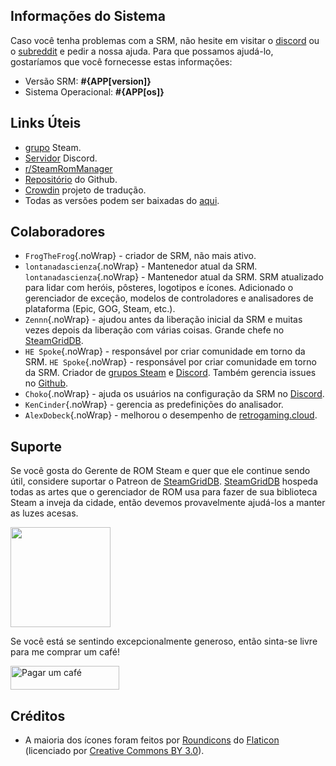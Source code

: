 ## Informações do Sistema

Caso você tenha problemas com a SRM, não hesite em visitar o [discord](https://discord.gg/bnSVJrz) ou o [subreddit](https://www.reddit.com/r/SteamRomManager/) e pedir a nossa ajuda. Para que possamos ajudá-lo, gostaríamos que você fornecesse estas informações:

* Versão SRM: **#{APP[version]}**
* Sistema Operacional: **#{APP[os]}**

## Links Úteis

* [grupo](https://steamcommunity.com/groups/steamrommanager) Steam.
* [Servidor](https://discord.gg/bnSVJrz) Discord.
* [r/SteamRomManager](https://www.reddit.com/r/SteamRomManager/)
* [Repositório](https://github.com/SteamGridDB/steam-rom-manager) do Github.
* [Crowdin](https://crowdin.com/project/steam-rom-manager) projeto de tradução.
* Todas as versões podem ser baixadas do [aqui](https://github.com/SteamGridDB/steam-rom-manager/releases).

## Colaboradores
* `FrogTheFrog`{.noWrap} - criador de SRM, não mais ativo.
* `lontanadascienza`{.noWrap} - Mantenedor atual da SRM. `lontanadascienza`{.noWrap} - Mantenedor atual da SRM. SRM atualizado para lidar com heróis, pôsteres, logotipos e ícones. Adicionado o gerenciador de exceção, modelos de controladores e analisadores de plataforma (Epic, GOG, Steam, etc.).
* `Zennn`{.noWrap} - ajudou antes da liberação inicial da SRM e muitas vezes depois da liberação com várias coisas. Grande chefe no [SteamGridDB](https://www.steamgriddb.com/).
* `HE Spoke`{.noWrap} - responsável por criar comunidade em torno da SRM. `HE Spoke`{.noWrap} - responsável por criar comunidade em torno da SRM. Criador de [grupos Steam](https://steamcommunity.com/groups/steamrommanager) e [Discord](https://discord.gg/bnSVJrz). Também gerencia issues no [Github](https://github.com/SteamGridDB/steam-rom-manager).
* `Choko`{.noWrap} - ajuda os usuários na configuração da SRM no [Discord](https://discord.gg/bnSVJrz).
* `KenCinder`{.noWrap} - gerencia as predefinições do analisador.
* `AlexDobeck`{.noWrap} - melhorou o desempenho de [retrogaming.cloud](https://retrogaming.cloud/).

## Suporte
Se você gosta do Gerente de ROM Steam e quer que ele continue sendo útil, considere suportar o Patreon de [SteamGridDB](https://www.steamgriddb.com/). [SteamGridDB](https://www.steamgriddb.com/) hospeda todas as artes que o gerenciador de ROM usa para fazer de sua biblioteca Steam a inveja da cidade, então devemos provavelmente ajudá-los a manter as luzes acesas.

<a href="https://www.patreon.com/steamgriddb">
    <img src="https://c5.patreon.com/external/logo/become_a_patron_button@2x.png" width="160">
</a>

Se você está se sentindo excepcionalmente generoso, então sinta-se livre para me comprar um café!

<a href="https://www.buymeacoffee.com/cbartondock" target="_blank">
  <img src="https://cdn.buymeacoffee.com/buttons/default-orange.png" alt="Pagar um café" height="38" width="174">
</a>

## Créditos

* A maioria dos ícones foram feitos por [Roundicons](https://www.flaticon.com/authors/roundicons) do [Flaticon](https://www.flaticon.com) (licenciado por [Creative Commons BY 3.0](https://creativecommons.org/licenses/by/3.0/)).
